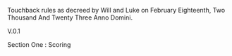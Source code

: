<!DOCTYPE HTML>
<p> Touchback rules as decreed by Will and Luke on February Eighteenth, Two Thousand And Twenty Three Anno Domini.</p>
<p> V.0.1 
<p> Section One : Scoring


